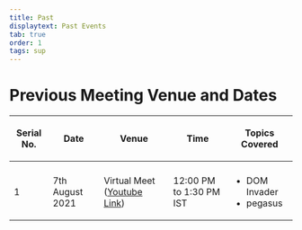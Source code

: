 ```yaml
---
title: Past
displaytext: Past Events
tab: true
order: 1
tags: sup
---
```

<style>
  main {
	word-break: normal;
  }
</style>
# **Previous Meeting Venue and Dates**

<table>
<thead>
<tr class="header">
<th><p>Serial No.</p></th>
<th><p>Date</p></th>
<th><p>Venue</p></th>
<th><p>Time</p></th>
<th><p>Topics Covered</p></th>
</tr>
</thead>
<tbody>
<tr class="odd">
<td></td>
<td></td>
<td></td>
<td></td>
  <td></td>
</tr>
<tr class="even">
<td><p>1</p></td>
<td><p>7th August 2021</p></td>
  <td><p>Virtual Meet (<a href="https://www.youtube.com/watch?v=gzYgQDIAnOE&t=1350s">Youtube Link</a>)</p></td>
<td><p>12:00 PM to 1:30 PM IST</p></td>
  <td><p><ul><li>DOM Invader</li><li>pegasus</li></ul></p></td>
</tr>
  </tbody>
  </table>
